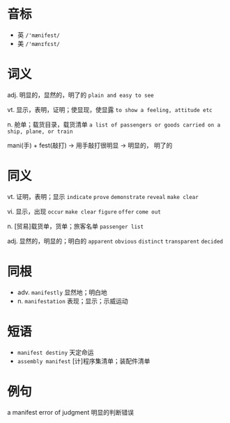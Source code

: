 # 音标

- 英 `/'mænifest/`
- 美 `/'mænɪfɛst/`

# 词义

adj. 明显的，显然的，明了的
`plain and easy to see`

vt. 显示，表明，证明；使显现，使显露
`to show a feeling, attitude etc`

n. 舱单；载货目录，载货清单
`a list of passengers or goods carried on a ship, plane, or train`



mani(手) + fest(敲打) → 用手敲打很明显 → 明显的， 明了的

# 同义

vt. 证明，表明；显示
`indicate` `prove` `demonstrate` `reveal` `make clear`

vi. 显示，出现
`occur` `make clear` `figure` `offer` `come out`

n. [贸易]载货单，货单；旅客名单
`passenger list`

adj. 显然的，明显的；明白的
`apparent` `obvious` `distinct` `transparent` `decided`

# 同根

- adv. `manifestly` 显然地；明白地
- n. `manifestation` 表现；显示；示威运动

# 短语

- `manifest destiny` 天定命运
- `assembly manifest` [计]程序集清单；装配件清单

# 例句

a manifest error of judgment
明显的判断错误


